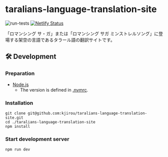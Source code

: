 # taralians-language-translation-site

![run-tests](https://github.com/kjirou/taralians-language-translation-site/actions/workflows/run-tests.yml/badge.svg)
[![Netlify Status](https://api.netlify.com/api/v1/badges/6b6f3b86-325a-4dfe-a6fa-5cfd86cd1478/deploy-status)](https://app.netlify.com/sites/beamish-rabanadas-ce5687/deploys)

「ロマンシング サ・ガ」または「ロマンシング サガ ミンストレルソング」に登場する架空の言語であるタラール語の翻訳サイトです。

## :hammer_and_wrench: Development

### Preparation

- [Node.js](https://nodejs.org/)
  - The version is defined in [.nvmrc](/.nvmrc).

### Installation

```
git clone git@github.com:kjirou/taralians-language-translation-site.git
cd ./taralians-language-translation-site
npm install
```

### Start development server

```
npm run dev
```
